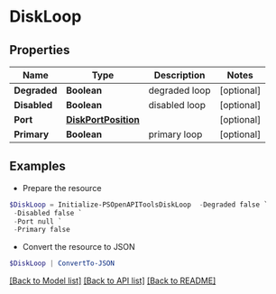 # DiskLoop
## Properties

Name | Type | Description | Notes
------------ | ------------- | ------------- | -------------
**Degraded** | **Boolean** | degraded loop | [optional] 
**Disabled** | **Boolean** | disabled loop | [optional] 
**Port** | [**DiskPortPosition**](DiskPortPosition.md) |  | [optional] 
**Primary** | **Boolean** | primary loop | [optional] 

## Examples

- Prepare the resource
```powershell
$DiskLoop = Initialize-PSOpenAPIToolsDiskLoop  -Degraded false `
 -Disabled false `
 -Port null `
 -Primary false
```

- Convert the resource to JSON
```powershell
$DiskLoop | ConvertTo-JSON
```

[[Back to Model list]](../README.md#documentation-for-models) [[Back to API list]](../README.md#documentation-for-api-endpoints) [[Back to README]](../README.md)

